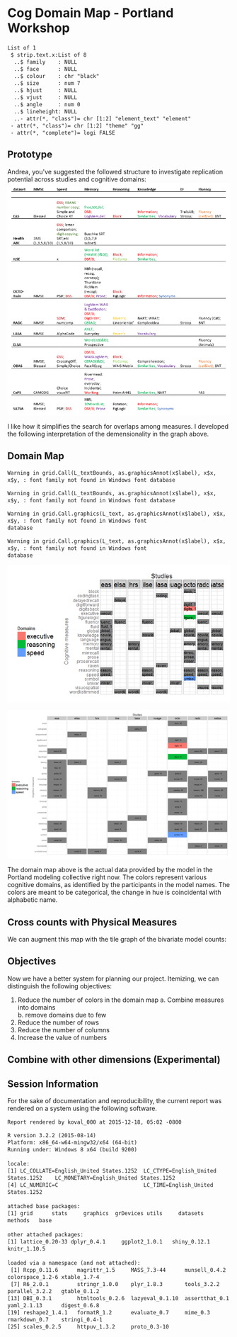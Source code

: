 # Cog Domain Map - Portland Workshop



<!--  Set the working directory to the repository's base directory; this assumes the report is nested inside of two directories.-->


<!-- Set the report-wide options, and point to the external code file. -->


<!-- Load the sources.  Suppress the output when loading sources. --> 


<!-- Load 'sourced' R files.  Suppress the output when loading packages. --> 


<!-- Load any Global functions and variables declared in the R file.  Suppress the output. --> 


<!-- Declare any global functions specific to a Rmd output.  Suppress the output. --> 


<!-- Load the datasets.   -->


<!-- Tweak the datasets.   -->




```
List of 1
 $ strip.text.x:List of 8
  ..$ family    : NULL
  ..$ face      : NULL
  ..$ colour    : chr "black"
  ..$ size      : num 7
  ..$ hjust     : NULL
  ..$ vjust     : NULL
  ..$ angle     : num 0
  ..$ lineheight: NULL
  ..- attr(*, "class")= chr [1:2] "element_text" "element"
 - attr(*, "class")= chr [1:2] "theme" "gg"
 - attr(*, "complete")= logi FALSE
```
## Prototype

Andrea, you've suggested the followed  structure to investigate replication potential across studies and cognitive domains:
![prototype](./images/Piccinin_Cognitive_Domains.PNG)  

I like how it simplifies the search for overlaps among measures. I developed the following interpretation of the demensionality in the graph above. 

## Domain Map


```
Warning in grid.Call(L_textBounds, as.graphicsAnnot(x$label), x$x, x$y, : font family not found in Windows font database
```

```
Warning in grid.Call(L_textBounds, as.graphicsAnnot(x$label), x$x, x$y, : font family not found in Windows font database
```

```
Warning in grid.Call.graphics(L_text, as.graphicsAnnot(x$label), x$x, x$y, : font family not found in Windows font
database
```

```
Warning in grid.Call.graphics(L_text, as.graphicsAnnot(x$label), x$x, x$y, : font family not found in Windows font
database
```

![](dev_cog_domain_map/define_graph_functions-1.png) 

![](dev_cog_domain_map/domain_map-1.png) 

The domain map above is the actual data provided by the model in the Portland modeling collective right now. The colors  represent various cognitive domains, as identified by the participants in the model names. The colors are meant to be categorical, the change in hue is coincidental with alphabetic name.


## Cross counts with Physical Measures

We can augment this map with the tile graph of the bivariate model counts: 


## Objectives

Now we have a better system for planning our project. Itemizing, we can distinguish the following objectives: 

  1. Reduce the number of colors in the domain map 
    a. Combine measures into domains  
    b. remove domains due to few  
  2. Reduce the number of rows  
  3. Reduce the number of columns
  4. Increase the value of numbers

## Combine with other dimensions (Experimental)




## Session Information
For the sake of documentation and reproducibility, the current report was rendered on a system using the following software.


```
Report rendered by koval_000 at 2015-12-18, 05:02 -0800
```

```
R version 3.2.2 (2015-08-14)
Platform: x86_64-w64-mingw32/x64 (64-bit)
Running under: Windows 8 x64 (build 9200)

locale:
[1] LC_COLLATE=English_United States.1252  LC_CTYPE=English_United States.1252    LC_MONETARY=English_United States.1252
[4] LC_NUMERIC=C                           LC_TIME=English_United States.1252    

attached base packages:
[1] grid      stats     graphics  grDevices utils     datasets  methods   base     

other attached packages:
[1] lattice_0.20-33 dplyr_0.4.1     ggplot2_1.0.1   shiny_0.12.1    knitr_1.10.5   

loaded via a namespace (and not attached):
 [1] Rcpp_0.11.6      magrittr_1.5     MASS_7.3-44      munsell_0.4.2    colorspace_1.2-6 xtable_1.7-4    
 [7] R6_2.0.1         stringr_1.0.0    plyr_1.8.3       tools_3.2.2      parallel_3.2.2   gtable_0.1.2    
[13] DBI_0.3.1        htmltools_0.2.6  lazyeval_0.1.10  assertthat_0.1   yaml_2.1.13      digest_0.6.8    
[19] reshape2_1.4.1   formatR_1.2      evaluate_0.7     mime_0.3         rmarkdown_0.7    stringi_0.4-1   
[25] scales_0.2.5     httpuv_1.3.2     proto_0.3-10    
```
